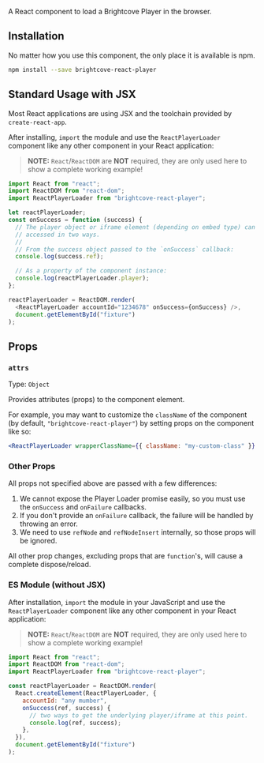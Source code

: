 A React component to load a Brightcove Player in the browser.

## Installation

No matter how you use this component, the only place it is available is npm.

```sh
npm install --save brightcove-react-player
```

## Standard Usage with JSX

Most React applications are using JSX and the toolchain provided by `create-react-app`.

After installing, `import` the module and use the `ReactPlayerLoader` component like any other component in your React application:

> **NOTE:** `React`/`ReactDOM` are **NOT** required, they are only used here to show a complete working example!

```js
import React from "react";
import ReactDOM from "react-dom";
import ReactPlayerLoader from "brightcove-react-player";

let reactPlayerLoader;
const onSuccess = function (success) {
  // The player object or iframe element (depending on embed type) can be
  // accessed in two ways.
  //
  // From the success object passed to the `onSuccess` callback:
  console.log(success.ref);

  // As a property of the component instance:
  console.log(reactPlayerLoader.player);
};

reactPlayerLoader = ReactDOM.render(
  <ReactPlayerLoader accountId="1234678" onSuccess={onSuccess} />,
  document.getElementById("fixture")
);
```

## Props

### `attrs`

Type: `Object`

Provides attributes (props) to the component element.

For example, you may want to customize the `className` of the component (by default, `"brightcove-react-player"`) by setting props on the component like so:

```jsx
<ReactPlayerLoader wrapperClassName={{ className: "my-custom-class" }} />
```

### Other Props

All props not specified above are passed with a few differences:

1. We cannot expose the Player Loader promise easily, so you must use the `onSuccess` and `onFailure` callbacks.
2. If you don't provide an `onFailure` callback, the failure will be handled by throwing an error.
3. We need to use `refNode` and `refNodeInsert` internally, so those props will be ignored.

All other prop changes, excluding props that are `function`'s, will cause a complete dispose/reload.

### ES Module (without JSX)

After installation, `import` the module in your JavaScript and use the `ReactPlayerLoader` component like any other component in your React application:

> **NOTE:** `React`/`ReactDOM` are **NOT** required, they are only used here to show a complete working example!

```js
import React from "react";
import ReactDOM from "react-dom";
import ReactPlayerLoader from "brightcove-react-player";

const reactPlayerLoader = ReactDOM.render(
  React.createElement(ReactPlayerLoader, {
    accountId: "any mumber",
    onSuccess(ref, success) {
      // two ways to get the underlying player/iframe at this point.
      console.log(ref, success);
    },
  }),
  document.getElementById("fixture")
);
```
